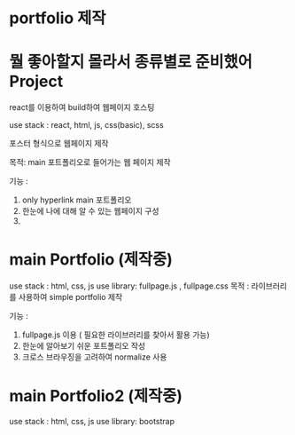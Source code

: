 # portfolio 제작

# 뭘 좋아할지 몰라서 종류별로 준비했어 Project

react를 이용하여 build하여 웹페이지 호스팅

use stack : react, html, js, css(basic), scss

포스터 형식으로 웹페이지 제작

목적: main 포트폴리오로 들어가는 웹 페이지 제작

기능 : 
1. only hyperlink main 포트폴리오
2. 한눈에 나에 대해 알 수 있는 웹페이지 구성
3. 

# main Portfolio (제작중)

use stack : html, css, js
use library: fullpage.js , fullpage.css
목적 : 라이브러리를 사용하여 simple portfolio 제작

기능 :
1. fullpage.js 이용 ( 필요한 라이브러리를 찾아서 활용 가능)
2. 한눈에 알아보기 쉬운 포트폴리오 작성
3. 크로스 브라우징을 고려하여 normalize 사용


# main Portfolio2 (제작중)

use stack : html, css, js
use library: bootstrap
